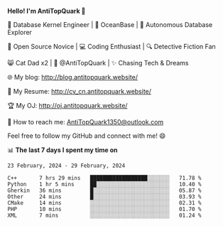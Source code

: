 
**Hello! I'm AntiTopQuark 👋**

🔧 Database Kernel Engineer | 🌊 OceanBase | 🤖 Autonomous Database Explorer

🌱 Open Source Novice | 💻 Coding Enthusiast | 🔍 Detective Fiction Fan

😸 Cat Dad x2 | 🎉 @AntiTopQuark | ✨ Chasing Tech & Dreams

🌐 My blog: http://blog.antitopquark.website/

📄 My Resume: http://cv_cn.antitopquark.website/

🏆 My OJ: http://oj.antitopquark.website/

📧 How to reach me: AntiTopQuark1350@outlook.com

Feel free to follow my GitHub and connect with me! 😄

📊 **The last 7 days I spent my time on** 

<!--START_SECTION:waka-->
```text
23 February, 2024 - 29 February, 2024

C++       7 hrs 29 mins   ██████████████████░░░░░░░   71.78 % 
Python    1 hr 5 mins     ██░░░░░░░░░░░░░░░░░░░░░░░   10.40 % 
Gherkin   36 mins         █░░░░░░░░░░░░░░░░░░░░░░░░   05.87 % 
Other     24 mins         █░░░░░░░░░░░░░░░░░░░░░░░░   03.93 % 
CMake     14 mins         ░░░░░░░░░░░░░░░░░░░░░░░░░   02.31 % 
PHP       10 mins         ░░░░░░░░░░░░░░░░░░░░░░░░░   01.70 % 
XML       7 mins          ░░░░░░░░░░░░░░░░░░░░░░░░░   01.24 %
```
<!--END_SECTION:waka-->


